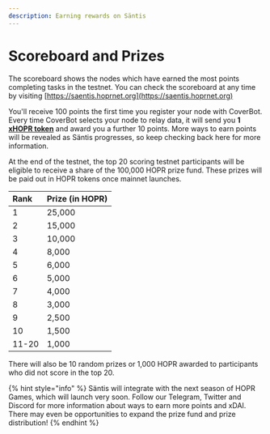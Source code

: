 ```yaml
---
description: Earning rewards on Säntis
---
```


# Scoreboard and Prizes

The scoreboard shows the nodes which have earned the most points completing tasks in the testnet. You can check the scoreboard at any time by visiting [https://saentis.hoprnet.org](https://saentis.hoprnet.org)  
  
You'll receive 100 points the first time you register your node with CoverBot. Every time CoverBot selects your node to relay data, it will send you **1** [**xHOPR token**](../../core-concepts/xhopr-tokens.md) and award you a further 10 points. More ways to earn points will be revealed as Säntis progresses, so keep checking back here for more information.  
  
At the end of the testnet, the top 20 scoring testnet participants will be eligible to receive a share of the 100,000 HOPR prize fund. These prizes will be paid out in HOPR tokens once mainnet launches.

| Rank | Prize \(in HOPR\) |
| :--- | :--- |
| 1 | 25,000 |
| 2 | 15,000 |
| 3 | 10,000 |
| 4 | 8,000 |
| 5 | 6,000 |
| 6 | 5,000 |
| 7 | 4,000 |
| 8 | 3,000 |
| 9 | 2,500 |
| 10 | 1,500 |
| 11-20 | 1,000 |

There will also be 10 random prizes or 1,000 HOPR awarded to participants who did not score in the top 20.

{% hint style="info" %}
Säntis will integrate with the next season of HOPR Games, which will launch very soon. Follow our Telegram, Twitter and Discord for more information about ways to earn more points and xDAI. There may even be opportunities to expand the prize fund and prize distribution!
{% endhint %}

